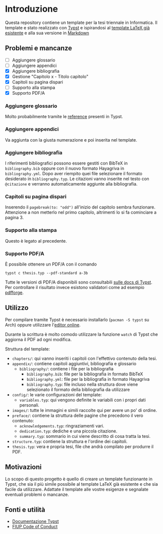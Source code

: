 # Introduzione

Questa repository contiene un template per la tesi triennale in Informatica.
Il template e stato realizzato con [Typst](https://typst.app/) e ispirandosi al [template LaTeX già esistente](https://github.com/FIUP/Thesis-template.git) e alla sua versione in [Markdown](https://github.com/FIUP/pandoc-thesis-template)

## Problemi e mancanze

- [ ] Aggiungere glossario
- [ ] Aggiungere appendici
- [x] Aggiungere bibliografia
- [x] Gestione "Capitolo x - Titolo capitolo"
- [x] Capitoli su pagina dispari
- [ ] Supporto alla stampa
- [x] Supporto PDF/A

### Aggiungere glossario

Molto probabilmente tramite le [reference](https://typst.app/docs/reference/meta/ref/) presenti in Typst.

### Aggiungere appendici

Va aggiunta con la giusta numerazione e poi inserita nel template.

### Aggiungere bibliografia

I riferimenti bibliografici possono essere gestiti con BibTeX in `bibliography.bib` oppure con il nuovo formato Hayagriva in `bibliography.yml`. Dopo aver riempito quei file selezionare il formato desiderato in `bibliography.typ`. Le citazioni vanno inserite nel testo con `@citazione` e verranno automaticamente aggiunte alla bibliografia.

### Capitoli su pagina dispari

Inserendo il `pagebreak(to: "odd")` all'inizio del capitolo sembra funzionare. Attenzione a non metterlo nel primo capitolo, altrimenti lo si fa cominciare a pagina 3.

### Supporto alla stampa

Questo è legato al precedente.

### Supporto PDF/A

È possibile ottenere un PDF/A con il comando
```
typst c thesis.typ --pdf-standard a-3b
```
Tutte le versioni di PDF/A disponibili sono consultabili [sulle docs di Typst](https://typst.app/docs/reference/pdf/).
Per controllare il risultato invece esistono validatori come ad esempio [pdfforge](https://www.pdfforge.org/online/it/convalida-pdfa).

## Utilizzo

Per compilare tramite Typst è necessario installarlo (`pacman -S typst` su Arch) oppure utilizzare l'[editor online](https://typst.app/).

Durante la scrittura è molto comodo utilizzare la funzione `watch` di Typst che aggiorna il PDF ad ogni modifica.

Struttura del template:

- `chapters/`: qui vanno inseriti i capitoli con l'effettivo contenuto della tesi.
- `appendix/`: contiene capitoli aggiuntivi, bibliografia e glossario
  - `bibliography/`: contiene i file per la bibliografia
    - `bibliography.bib`: file per la bibliografia in formato BibTeX
    - `bibliography.yml`: file per la bibliografia in formato Hayagriva
    - `bibliography.typ`: file incluso nella struttura dove viene selezionato il formato della bibliografia da utilizzare
- `config/`: le varie configurazioni del template:
  - `variables.typ`: qui vengono definite le variabili con i propri dati personali.
- `images/`: tutte le immagini e simili raccolte qui per avere un po' di ordine.
- `preface/`: contiene la struttura delle pagine che precedono il vero contenuto:
  - `acknowledgements.typ`: ringraziamenti vari.
  - `dedication.typ`: dediche e una piccola citazione.
  - `summary.typ`: sommario in cui viene descritto di cosa tratta la tesi.
- `structure.typ`: contiene la struttura e l'ordine dei capitoli.
- `thesis.typ`: vera e propria tesi, file che andrà compilato per produrre il PDF.

## Motivazioni

Lo scopo di questo progetto è quello di creare un template funzionante in Typst, che sia il più simile possibile al template LaTeX già esistente e che sia facile da utilizzare. Adattate il template alle vostre esigenze e segnalate eventuali problemi o mancanze.

## Fonti e utilità

- [Documentazione Typst](https://typst.app/docs/)
- [FIUP Code of Conduct](https://github.com/FIUP/Getting_Started/blob/master/CODE_OF_CONDUCT.md)
